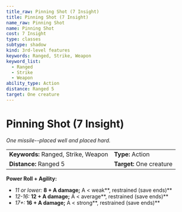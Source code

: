 ```yaml
---
title_raw: Pinning Shot (7 Insight)
title: Pinning Shot (7 Insight)
name_raw: Pinning Shot
name: Pinning Shot
cost: 7 Insight
type: classes
subtype: shadow
kind: 3rd-level features
keywords: Ranged, Strike, Weapon
keyword_list:
  - Ranged
  - Strike
  - Weapon
ability_type: Action
distance: Ranged 5
target: One creature
---
```


# Pinning Shot (7 Insight)

*One missile--placed well and placed hard.*

|                                      |                          |
| :----------------------------------- | :----------------------- |
| **Keywords:** Ranged, Strike, Weapon | **Type:** Action         |
| **Distance:** Ranged 5               | **Target:** One creature |

**Power Roll + Agility:**

- *11 or lower:* **8 + A damage;** A \< weak\*\*, restrained (save ends)\*\*
- *12-16:* **12 + A damage;** A \< average\*\*, restrained (save ends)\*\*
- *17+:* **16 + A damage;** A \< strong\*\*, restrained (save ends)\*\*

